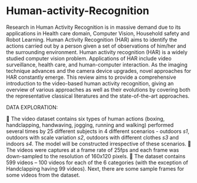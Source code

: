 # Human-activity-Recognition

Research in Human Activity Recognition is in massive demand due to its applications in
Health care domain, Computer Vision, Household safety and Robot Learning. Human
Activity Recognition (HAR) aims to identify the actions carried out by a person given a set of
observations of him/her and the surrounding environment.
Human activity recognition (HAR) is a widely studied computer vision problem.
Applications of HAR include video surveillance, health care, and human-computer
interaction. As the imaging technique advances and the camera device upgrades, novel
approaches for HAR constantly emerge. This review aims to provide a comprehensive
introduction to the video-based human activity recognition, giving an overview of various
approaches as well as their evolutions by covering both the representative classical literatures
and the state-of-the-art approaches.

DATA EXPLORATION:

 The video dataset contains six types of human actions (boxing, handclapping,
handwaving, jogging, running and walking) performed several times by 25 different
subjects in 4 different scenarios - outdoors *s1*, outdoors with scale variation *s2*,
outdoors with different clothes *s3* and indoors *s4*. The model will be constructed
irrespective of these scenarios.
 The videos were captures at a frame rate of 25fps and each frame was down-sampled
to the resolution of 160x120 pixels.
 The dataset contains 599 videos – 100 videos for each of the 6 categories (with the
exception of Handclapping having 99 videos). Next, there are some sample frames for
some videos from the dataset.

